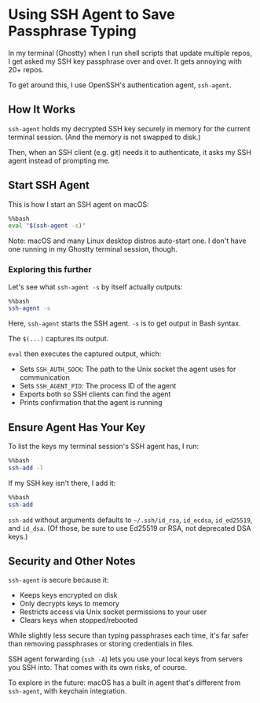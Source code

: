 # Using SSH Agent to Save Passphrase Typing

In my terminal (Ghostty) when I run shell scripts that update multiple repos, I get asked my SSH key passphrase over and over. It gets annoying with 20+ repos.

To get around this, I use OpenSSH's authentication agent, `ssh-agent`.

## How It Works

`ssh-agent` holds my decrypted SSH key securely in memory for the current terminal session. (And the memory is not swapped to disk.)

Then, when an SSH client (e.g. git) needs it to authenticate, it asks my SSH agent instead of prompting me.

## Start SSH Agent

This is how I start an SSH agent on macOS:


```bash
%%bash
eval "$(ssh-agent -s)"
```

Note: macOS and many Linux desktop distros auto-start one. I don't have one running in my Ghostty terminal session, though.

### Exploring this further

Let's see what `ssh-agent -s` by itself actually outputs:


```bash
%%bash
ssh-agent -s
```

Here, `ssh-agent` starts the SSH agent. `-s` is to get output in Bash syntax.

The `$(...)` captures its output.

`eval` then executes the captured output, which:
   - Sets `SSH_AUTH_SOCK`: The path to the Unix socket the agent uses for communication
   - Sets `SSH_AGENT_PID`: The process ID of the agent
   - Exports both so SSH clients can find the agent
   - Prints confirmation that the agent is running

## Ensure Agent Has Your Key

To list the keys my terminal session's SSH agent has, I run:


```bash
%%bash
ssh-add -l
```

If my SSH key isn't there, I add it:


```bash
%%bash
ssh-add
```

`ssh-add` without arguments defaults to `~/.ssh/id_rsa`, `id_ecdsa`, `id_ed25519`, and `id_dsa`. (Of those, be sure to use Ed25519 or RSA, not deprecated DSA keys.)

## Security and Other Notes

`ssh-agent` is secure because it:
- Keeps keys encrypted on disk
- Only decrypts keys to memory
- Restricts access via Unix socket permissions to your user
- Clears keys when stopped/rebooted 

While slightly less secure than typing passphrases each time, it's far safer than removing passphrases or storing credentials in files.

SSH agent forwarding (`ssh -A`) lets you use your local keys from servers you SSH into. That comes with its own risks, of course.

To explore in the future: macOS has a built in agent that's different from `ssh-agent`, with keychain integration.
